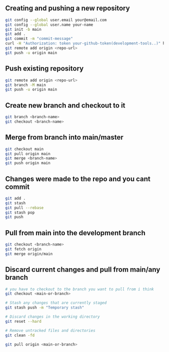 ## Creating and pushing a new repository

```bash
git config --global user.email your@email.com
git config --global user.name your-name
git init -b main
git add .
git commit -m "commit-message"
curl -H "Authorization: token your-github-token(development-tools..)" https://api.github.com/user/repos -d '{"name":"name-you-want"}'
git remote add origin <repo-url>
git push -u origin main
```

## Push existing repository

```bash
git remote add origin <repo-url>
git branch -M main
git push -u origin main
```

## Create new branch and checkout to it

```bash
git branch <branch-name>
git checkout <branch-name>
```

## Merge from branch into main/master

```bash
git checkout main
git pull origin main
git merge <branch-name>
git push origin main
```

## Changes were made to the repo and you cant commit

```bash
git add .
git stash
git pull --rebase
git stash pop
git push
```

## Pull from main into the development branch

```bash
git checkout <branch-name>
git fetch origin
git merge origin/main
```

## Discard current changes and pull from main/any branch

```bash
# you have to checkout to the branch you want to pull from i think
git checkout <main-or-branch>

# Stash any changes that are currently staged
git stash push -m "Temporary stash"

# Discard changes in the working directory
git reset --hard

# Remove untracked files and directories
git clean -fd

git pull origin <main-or-branch>
```

